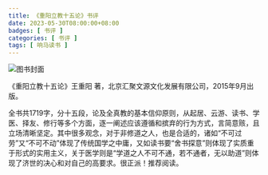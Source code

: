 ```yaml
---
title: 《重阳立教十五论》书评
date: 2023-05-30T08:00:00+08:00
badges: [ 书评 ]
categories: [ 书评 ]
tags: [ 响马读书 ]
---
```


<div class="p-3 text-center">
  <img class="img-fluid" src="/images/2023/0530/book-cover.png" alt="图书封面" style="max-width:400px; max-height:400px;">
</div>

《重阳立教十五论》王重阳 著，北京汇聚文源文化发展有限公司，2015年9月出版。

全书共1719字，分十五段，论及全真教的基本信仰原则，从起居、云游、读书、学医、择友、修行等多个方面，逐一阐述应该遵循和摈弃的行为方式，言简意赅，且立场清晰坚定。其中很多观念，对于非修道之人，也是合适的，诸如“不可过劳”又“不可不动”体现了传统国学之中庸，又如读书要“舍书探意”则体现了实质重于形式的实用主义，关于医学则是“学道之人不可不通，若不通者，无以助道”则体现了济世的决心和对自己的高要求。很正派！推荐阅读。
